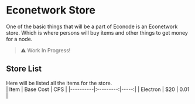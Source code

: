 # Econetwork Store
One of the basic things that will be a part of Econode is an Econetwork store.
Which is where persons will buy items and other things to get money for a node.

> ⚠️  Work In Progress!

## Store List
Here will be listed all the items for the store.  
| Item     | Base Cost |  CPS |
|----------|:---------:|-----:|
| Electron |       $20 | 0.01 |

